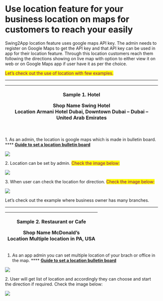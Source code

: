 # Use location feature for your business location on maps for customers to reach your easily

Swing2App location feature uses google maps API key. The admin needs to register on Google Maps to get the API key and that API key can be used in app for their location feature. Through this location customers reach them following the directions showing on live map with option to either view it on web or on Google Maps app if user have it as per the choice.&#x20;

<mark style="color:purple;">Let’s check out the use of location with few examples.</mark>

***

| <p><strong>Sample 1. Hotel</strong></p><p><strong></strong></p><p><strong>Shop Name</strong>  Swing Hotel<br><strong>Location</strong>  Armani Hotel Dubai, Downtown Dubai – Dubai – United Arab Emirates</p> |
| ------------------------------------------------------------------------------------------------------------------------------------------------------------------------------------------------------------- |

\
1\. As an admin, the location is google maps which is made in bulletin board. **** [**Guide to set a location bulletin board**](../appmanage/board/googlemap.md)

![](https://support.swing2app.com/wp-content/uploads/2020/09/Mag-3-%E2%80%93-28.png)

2\. Location can be set by admin. <mark style="color:purple;">Check the image below:</mark>

![](https://support.swing2app.com/wp-content/uploads/2020/09/Mag-3-%E2%80%93-29.png)

3\. When user can check the location for direction. <mark style="color:purple;">Check the image below:</mark>

![](https://support.swing2app.com/wp-content/uploads/2020/09/Hotel-%E2%80%93-16.png)

&#x20;

Let’s check out the example where business owner has many branches.

***

| <p><strong>Sample 2. Restaurant or Cafe</strong></p><p><strong></strong></p><p><strong>Shop Name</strong> McDonald’s<br><strong>Location</strong>  Multiple location in PA, USA</p> |
| ----------------------------------------------------------------------------------------------------------------------------------------------------------------------------------- |

1. As an app admin you can set multiple location of your brach or office in the map. **** [**Guide to set a location bulletin board**](../appmanage/board/googlemap.md)

![](https://support.swing2app.com/wp-content/uploads/2020/09/Mag-3-%E2%80%93-30.png)

2\. User will get list of location and accordingly they can choose and start the direction if required. Check the image below:&#x20;

![](https://support.swing2app.com/wp-content/uploads/2020/09/Hotel-%E2%80%93-17.png)
